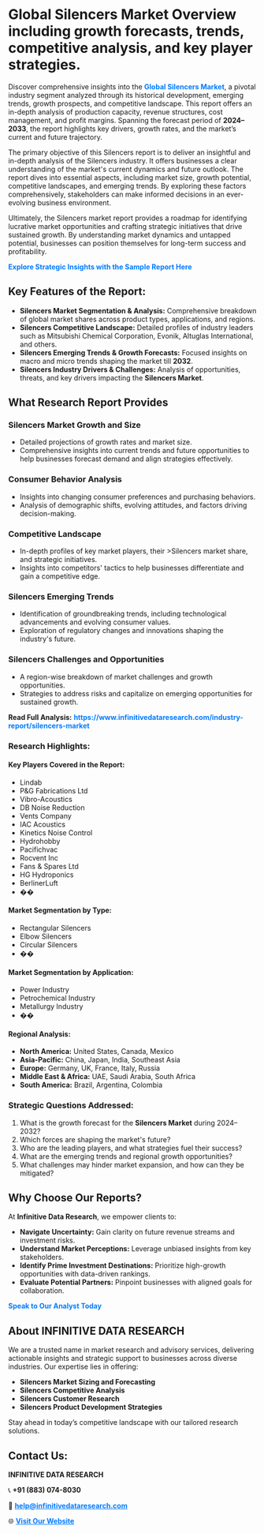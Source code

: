 <h1>Global Silencers Market Overview including growth forecasts, trends, competitive analysis, and key player strategies.</h1>
<p>
Discover comprehensive insights into the 
<a href="https://www.infinitivedataresearch.com/industry-report/silencers-market" rel="dofollow" style="color: #007BFF; text-decoration: none;"><strong>Global Silencers Market</strong></a>, a pivotal industry segment analyzed through its historical development, emerging trends, growth prospects, and competitive landscape. This report offers an in-depth analysis of production capacity, revenue structures, cost management, and profit margins. Spanning the forecast period of <strong>2024–2033</strong>, the report highlights key drivers, growth rates, and the market’s current and future trajectory.
</p>
<p>
The primary objective of this Silencers report is to deliver an insightful and in-depth analysis of the Silencers industry. It offers businesses a clear understanding of the market's current dynamics and future outlook. The report dives into essential aspects, including market size, growth potential, competitive landscapes, and emerging trends. By exploring these factors comprehensively, stakeholders can make informed decisions in an ever-evolving business environment.
</p>
<p>
Ultimately, the Silencers market report provides a roadmap for identifying lucrative market opportunities and crafting strategic initiatives that drive sustained growth. By understanding market dynamics and untapped potential, businesses can position themselves for long-term success and profitability.
</p>
<p>
<a href="https://www.infinitivedataresearch.com/request-sample/reportId=108524" style="color: #007BFF; text-decoration: none;"><strong>Explore Strategic Insights with the Sample Report Here</strong></a>
</p>

<h2>Key Features of the Report:</h2>
<ul>
<li><strong>Silencers Market Segmentation & Analysis:</strong> Comprehensive breakdown of global market shares across product types, applications, and regions.</li>
<li><strong>Silencers Competitive Landscape:</strong> Detailed profiles of industry leaders such as Mitsubishi Chemical Corporation, Evonik, Altuglas International, and others.</li>
<li><strong>Silencers Emerging Trends & Growth Forecasts:</strong> Focused insights on macro and micro trends shaping the market till <strong>2032</strong>.</li>
<li><strong>Silencers Industry Drivers & Challenges:</strong> Analysis of opportunities, threats, and key drivers impacting the <strong>Silencers Market</strong>.</li>
</ul>

<h2>What Research Report Provides</h2>
<h3>Silencers Market Growth and Size</h3>
<ul>
<li>Detailed projections of growth rates and market size.</li>
<li>Comprehensive insights into current trends and future opportunities to help businesses forecast demand and align strategies effectively.</li>
</ul>

<h3>Consumer Behavior Analysis</h3>
<ul>
<li>Insights into changing consumer preferences and purchasing behaviors.</li>
<li>Analysis of demographic shifts, evolving attitudes, and factors driving decision-making.</li>
</ul>

<h3>Competitive Landscape</h3>
<ul>
<li>In-depth profiles of key market players, their >Silencers market share, and strategic initiatives.</li>
<li>Insights into competitors' tactics to help businesses differentiate and gain a competitive edge.</li>
</ul>

<h3>Silencers Emerging Trends</h3>
<ul>
<li>Identification of groundbreaking trends, including technological advancements and evolving consumer values.</li>
<li>Exploration of regulatory changes and innovations shaping the industry's future.</li>
</ul>

<h3>Silencers Challenges and Opportunities</h3>
<ul>
<li>A region-wise breakdown of market challenges and growth opportunities.</li>
<li>Strategies to address risks and capitalize on emerging opportunities for sustained growth.</li>
</ul>
<p><strong>Read Full Analysis:</strong> <a href="https://www.infinitivedataresearch.com/industry-report/silencers-market" rel="dofollow" style="color: #007BFF; text-decoration: none;"><strong>https://www.infinitivedataresearch.com/industry-report/silencers-market</strong></a></p>
<h3>Research Highlights:</h3>
<h4>Key Players Covered in the Report:</h4>
<ul><li>Lindab</li><li>P&amp;G Fabrications Ltd</li><li>Vibro-Acoustics</li><li>DB Noise Reduction</li><li>Vents Company</li><li>IAC Acoustics</li><li>Kinetics Noise Control</li><li>Hydrohobby</li><li>Pacifichvac</li><li>Rocvent Inc</li><li>Fans &amp; Spares Ltd</li><li>HG Hydroponics</li><li>BerlinerLuft</li><li>��</li></ul>
<h4>Market Segmentation by Type:</h4>
<ul><li>Rectangular Silencers</li><li>Elbow Silencers</li><li>Circular Silencers</li><li>��</li></ul>
<h4>Market Segmentation by Application:</h4>
<ul><li>Power Industry</li><li>Petrochemical Industry</li><li>Metallurgy Industry</li><li>��</li></ul>

<h4>Regional Analysis:</h4>
<ul>
<li><strong>North America:</strong> United States, Canada, Mexico</li>
<li><strong>Asia-Pacific:</strong> China, Japan, India, Southeast Asia</li>
<li><strong>Europe:</strong> Germany, UK, France, Italy, Russia</li>
<li><strong>Middle East & Africa:</strong> UAE, Saudi Arabia, South Africa</li>
<li><strong>South America:</strong> Brazil, Argentina, Colombia</li>
</ul>

<h3>Strategic Questions Addressed:</h3>
<ol>
<li>What is the growth forecast for the <strong>Silencers Market</strong> during 2024–2032?</li>
<li>Which forces are shaping the market's future?</li>
<li>Who are the leading players, and what strategies fuel their success?</li>
<li>What are the emerging trends and regional growth opportunities?</li>
<li>What challenges may hinder market expansion, and how can they be mitigated?</li>
</ol>

<h2>Why Choose Our Reports?</h2>
<p>At <strong>Infinitive Data Research</strong>, we empower clients to:</p>
<ul>
<li><strong>Navigate Uncertainty:</strong> Gain clarity on future revenue streams and investment risks.</li>
<li><strong>Understand Market Perceptions:</strong> Leverage unbiased insights from key stakeholders.</li>
<li><strong>Identify Prime Investment Destinations:</strong> Prioritize high-growth opportunities with data-driven rankings.</li>
<li><strong>Evaluate Potential Partners:</strong> Pinpoint businesses with aligned goals for collaboration.</li>
</ul>
<p><a href="https://www.infinitivedataresearch.com/industry-report/silencers-market" rel="dofollow" style="color: #007BFF; text-decoration: none;"><strong>Speak to Our Analyst Today</strong></a></p>

<h2>About INFINITIVE DATA RESEARCH</h2>
<p>We are a trusted name in market research and advisory services, delivering actionable insights and strategic support to businesses across diverse industries. Our expertise lies in offering:</p>
<ul>
<li><strong>Silencers Market Sizing and Forecasting</strong></li>
<li><strong>Silencers Competitive Analysis</strong></li>
<li><strong>Silencers Customer Research</strong></li>
<li><strong>Silencers Product Development Strategies</strong></li>
</ul>
<p>Stay ahead in today’s competitive landscape with our tailored research solutions.</p>

<h2>Contact Us:</h2>
<p><strong>INFINITIVE DATA RESEARCH</strong></p>
<p>📞 <strong>+91 (883) 074-8030</strong></p>
<p>📧 <strong><a href="mailto:help@infinitivedataresearch.com" style="color: #007BFF;">help@infinitivedataresearch.com</a></strong></p>
<p>🌐 <strong><a href="https://www.infinitivedataresearch.com" rel="dofollow" style="color: #007BFF;">Visit Our Website</a></strong></p>